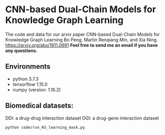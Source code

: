 # CNN-based Dual-Chain Models for Knowledge Graph Learning

The code and data for our arxiv paper CNN-based Dual-Chain Models for Knowledge Graph Learning Bo Peng, Martin Renqiang Min, and Xia Ning. https://arxiv.org/abs/1911.0691 
**Feel free to send me an email if you have any questions.**

## Environments
- python 3.7.3
- tensorflow 1.15.0
- numpy (version: 1.16.2)

## Biomedical datasets:
DDI: a drug-drug interaction dataset
DGI: a drug-gene interaction dataset

```
python code/run_KG_learning_mask.py
```

